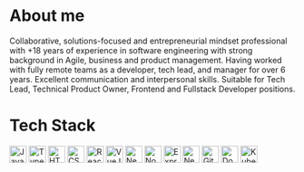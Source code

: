 # About me

Collaborative, solutions-focused and entrepreneurial mindset professional with +18 years of experience in software engineering with strong background in Agile, business and product management. Having worked with fully remote teams as a developer, tech lead, and manager for over 6 years. Excellent communication and interpersonal skills. Suitable for Tech Lead, Technical Product Owner, Frontend and Fullstack Developer positions.

# Tech Stack

<img alt="JavaScript" width="30px" src="https://cdn.jsdelivr.net/gh/devicons/devicon/icons/javascript/javascript-original.svg" />
<img alt="TypeScript" width="30px" src="https://cdn.jsdelivr.net/gh/devicons/devicon/icons/typescript/typescript-original.svg" />
<img alt="HTML 5" width="30px" src="https://cdn.jsdelivr.net/gh/devicons/devicon/icons/html5/html5-original.svg" />
<img alt="CSS 3" width="30px" src="https://cdn.jsdelivr.net/gh/devicons/devicon/icons/css3/css3-original.svg" />
<img alt="ReactJS" width="30px" src="https://cdn.jsdelivr.net/gh/devicons/devicon/icons/react/react-original.svg" />
<img alt="VueJS" width="30px" src="https://cdn.jsdelivr.net/gh/devicons/devicon/icons/vuejs/vuejs-original.svg" />
<img alt="NextJS" width="30px" src="https://cdn.jsdelivr.net/gh/devicons/devicon/icons/nextjs/nextjs-original.svg" />
<img alt="NodeJS" width="30px" src="https://cdn.jsdelivr.net/gh/devicons/devicon/icons/nodejs/nodejs-original.svg" />
<img alt="ExpressJS" width="30px" src="https://cdn.jsdelivr.net/gh/devicons/devicon/icons/express/express-original.svg" />
<img alt="NestJS" width="30px" src="https://cdn.jsdelivr.net/gh/devicons/devicon/icons/nestjs/nestjs-plain.svg" />
<img alt="Git" width="30px" src="https://cdn.jsdelivr.net/gh/devicons/devicon/icons/git/git-original.svg" />
<img alt="Docker" width="30px" src="https://cdn.jsdelivr.net/gh/devicons/devicon/icons/docker/docker-original.svg" />
<img alt="Kubernetes" width="30px" src="https://cdn.jsdelivr.net/gh/devicons/devicon/icons/kubernetes/kubernetes-plain.svg" />

